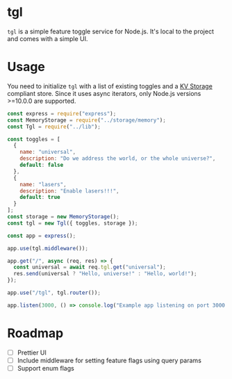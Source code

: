 # tgl

`tgl` is a simple feature toggle service for Node.js. It's local to the project and comes with a simple UI.

# Usage

You need to initialize `tgl` with a list of existing toggles and a [KV Storage](https://github.com/WICG/kv-storage) compliant store. Since it uses async iterators, only Node.js versions >=10.0.0 are supported.

```javascript
const express = require("express");
const MemoryStorage = require("../storage/memory");
const Tgl = require("../lib");

const toggles = [
  {
    name: "universal",
    description: "Do we address the world, or the whole universe?",
    default: false
  },
  {
    name: "lasers",
    description: "Enable lasers!!!",
    default: true
  }
];
const storage = new MemoryStorage();
const tgl = new Tgl({ toggles, storage });

const app = express();

app.use(tgl.middleware());

app.get("/", async (req, res) => {
  const universal = await req.tgl.get("universal");
  res.send(universal ? "Hello, universe!" : "Hello, world!");
});

app.use("/tgl", tgl.router());

app.listen(3000, () => console.log("Example app listening on port 3000!"));
```

# Roadmap

- [ ] Prettier UI
- [ ] Include middleware for setting feature flags using query params
- [ ] Support enum flags

